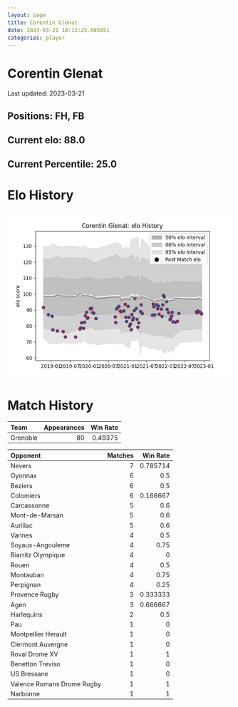 ```yaml
---  
layout: page  
title: Corentin Glenat  
date: 2023-03-21 18:11:25.685051  
categories: player  
---
```

# Corentin Glenat


Last updated: 2023-03-21
## Positions: FH, FB

## Current elo: 88.0

## Current Percentile: 25.0

# Elo History


![elo history](history_CorentinGlenat.png)
# Match History


| Team     |   Appearances |   Win Rate |
|:---------|--------------:|-----------:|
| Grenoble |            80 |    0.49375 |

| Opponent                   |   Matches |   Win Rate |
|:---------------------------|----------:|-----------:|
| Nevers                     |         7 |   0.785714 |
| Oyonnax                    |         6 |   0.5      |
| Beziers                    |         6 |   0.5      |
| Colomiers                  |         6 |   0.166667 |
| Carcassonne                |         5 |   0.6      |
| Mont-de-Marsan             |         5 |   0.6      |
| Aurillac                   |         5 |   0.6      |
| Vannes                     |         4 |   0.5      |
| Soyaux-Angouleme           |         4 |   0.75     |
| Biarritz Olympique         |         4 |   0        |
| Rouen                      |         4 |   0.5      |
| Montauban                  |         4 |   0.75     |
| Perpignan                  |         4 |   0.25     |
| Provence Rugby             |         3 |   0.333333 |
| Agen                       |         3 |   0.666667 |
| Harlequins                 |         2 |   0.5      |
| Pau                        |         1 |   0        |
| Montpellier Herault        |         1 |   0        |
| Clermont Auvergne          |         1 |   0        |
| Roval Drome XV             |         1 |   1        |
| Benetton Treviso           |         1 |   0        |
| US Bressane                |         1 |   0        |
| Valence Romans Drome Rugby |         1 |   1        |
| Narbonne                   |         1 |   1        |